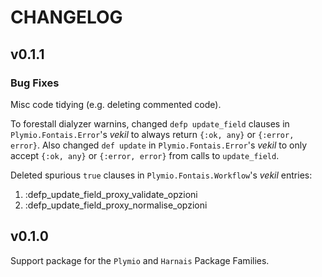 # CHANGELOG

## v0.1.1

### Bug Fixes

Misc code tidying (e.g. deleting commented code).

To forestall dialyzer warnins, changed `defp update_field` clauses in
`Plymio.Fontais.Error`'s *vekil* to always return `{:ok, any}` or
`{:error, error}`. Also changed `def update` in
`Plymio.Fontais.Error`'s *vekil* to only accept `{:ok, any}` or
`{:error, error}` from calls to `update_field`.

Deleted spurious `true` clauses in `Plymio.Fontais.Workflow`'s *vekil* entries:

1. :defp_update_field_proxy_validate_opzioni
2. :defp_update_field_proxy_normalise_opzioni



## v0.1.0

Support package for the `Plymio` and `Harnais` Package Families.


